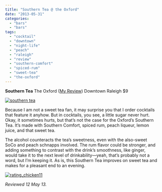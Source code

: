 ```yaml
---
title: "Southern Tea @ the Oxford"
date: "2013-05-31"
categories: 
  - "bars"
  - "bars"
tags: 
  - "cocktail"
  - "downtown"
  - "night-life"
  - "peach"
  - "raleigh"
  - "review"
  - "southern-comfort"
  - "spiced-rum"
  - "sweet-tea"
  - "the-oxford"
---
```


**Southern Tea** The Oxford ([My Review](http://www.thegourmez.com/2009/09/restaurant-review-the-oxford-downtown-raleigh/)) Downtown Raleigh $9

[![southern tea](http://s3.amazonaws.com/thegourmez-wpmedia/2013/05/southern-tea-381x500.jpg)](http://www.thegourmez.com/2013/05/lemontini-the-oxford/southern-tea/)

Because I am not a sweet tea fan, it may surprise you that I order cocktails that feature it anyhow. But in cocktails, you see, a little sugar never hurt. Okay, it sometimes hurts, but that’s not the case for the Oxford’s Southern Tea. It’s made with Southern Comfort, spiced rum, peach liqueur, lemon juice, and that sweet tea.

The alcohol counteracts the tea’s sweetness, even with the also-sweet SoCo and peach schnapps involved. The rum flavor could be stronger, and adding something to contrast with the drink’s smoothness, like ginger, would take it to the next level of drinkability—yeah, that’s probably not a word, but I’m keeping it. As is, this Southern Tea improves on sweet tea and makes for a pleasant end to an evening.

[![rating_chicken11](http://s3.amazonaws.com/thegourmez-wpmedia/2009/02/rating_chicken11.gif)](http://www.thegourmez.com/2009/02/barten-guestier-private-selection-merlot-2006/rating_chicken11/)

_Reviewed 12 May 13._
